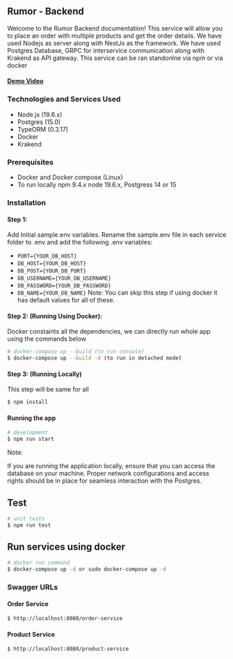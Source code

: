 ## Rumor - Backend

Welcome to the Rumor Backend documentation! This service will allow you to place an order with multiple products and get the order details. We have used Nodejs as server along with NestJs as the framework. We have used Postgres Database, GRPC for interservice communication along with Krakend as API gateway. This service can be ran standonlne via npm or via docker 

#### [Demo Video](https://www.loom.com/share/9c01d827095a4aee868ec18ea722be79?sid=ad546de3-8382-4ef1-830d-36571f1633d7) 

### Technologies and Services Used

- Node.js (19.6.x)
- Postgres (15.0)
- TypeORM (0.3.17)
- Docker
- Krakend

### Prerequisites
- Docker and Docker compose (Linux)
- To run locally npm 9.4.x node 19.6.x, Postgress 14 or 15 

### Installation
#### Step 1:

Add Initial sample.env variables. Rename the sample.env file in each service  folder to .env and add the following .env variables:

- ``PORT={YOUR_DB_HOST}``
- ``DB_HOST={YOUR_DB_HOST}``
- ``DB_POST={YOUR_DB_PORT}``
- ``DB_USERNAME={YOUR_DB_USERNAME}``
- ``DB_PASSWORD={YOUR_DB_PASSWORD}``
- ``DB_NAME={YOUR_DB_NAME}``
Note: You can skip this step if using docker it has default values for all of these.


#### Step 2: (Running Using Docker):
Docker constaints all the dependencies, we can directly run whole app using the commands below
```bash
# docker-compose up --build (to run console)
$ docker-compose up --build -d (to run in detached mode) 
```

#### Step 3: (Running Locally)
This step will be same for all 

```bash
$ npm install
```

#### Running the app
```bash
# development
$ npm run start
```

Note:

If you are running the application locally, ensure that you can access the database on your machine. Proper network configurations and access rights should be in place for seamless interaction with the Postgres.

## Test

```bash
# unit tests
$ npm run test
```

## Run services using docker 
```bash
# docker run command
$ docker-compose up -d or sudo docker-compose up -d 
```

### Swagger URLs
#### Order Service 
```bash
$ http://localhost:8080/order-service
```
#### Product Service
```bash
$ http://localhost:8080/product-service
```